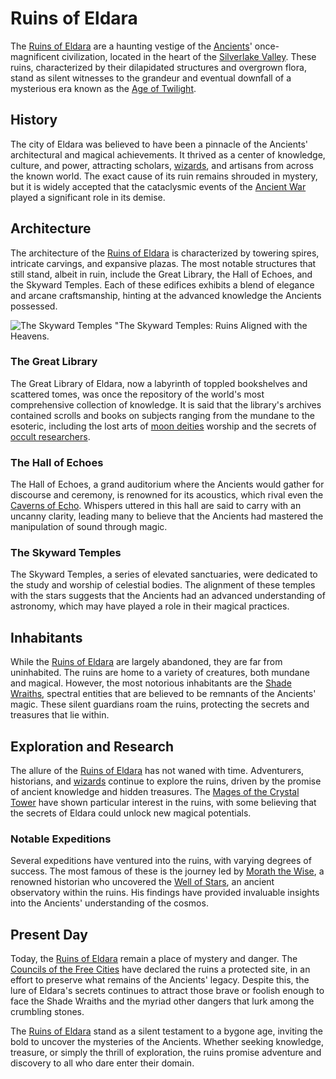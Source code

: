 # Ruins of Eldara

The [Ruins of Eldara](Ruins%20of%20Eldara.md) are a haunting vestige of the [Ancients](Ancients.md)' once-magnificent civilization, located in the heart of the [Silverlake Valley](Silverlake%20Valley.md). These ruins, characterized by their dilapidated structures and overgrown flora, stand as silent witnesses to the grandeur and eventual downfall of a mysterious era known as the [Age of Twilight](Age%20of%20Twilight.md).

## History

The city of Eldara was believed to have been a pinnacle of the Ancients' architectural and magical achievements. It thrived as a center of knowledge, culture, and power, attracting scholars, [wizards](Wizards.md), and artisans from across the known world. The exact cause of its ruin remains shrouded in mystery, but it is widely accepted that the cataclysmic events of the [Ancient War](Ancient%20War.md) played a significant role in its demise.

## Architecture

The architecture of the [Ruins of Eldara](Ruins%20of%20Eldara.md) is characterized by towering spires, intricate carvings, and expansive plazas. The most notable structures that still stand, albeit in ruin, include the Great Library, the Hall of Echoes, and the Skyward Temples. Each of these edifices exhibits a blend of elegance and arcane craftsmanship, hinting at the advanced knowledge the Ancients possessed.

![The Skyward Temples](../../images/Ruins%20of%20Eldara_S_The%20Skyward%20Temples.png)
"The Skyward Temples: Ruins Aligned with the Heavens.

### The Great Library

The Great Library of Eldara, now a labyrinth of toppled bookshelves and scattered tomes, was once the repository of the world's most comprehensive collection of knowledge. It is said that the library's archives contained scrolls and books on subjects ranging from the mundane to the esoteric, including the lost arts of [moon deities](Moon%20Deities.md) worship and the secrets of [occult researchers](Occult%20Researchers.md).

### The Hall of Echoes

The Hall of Echoes, a grand auditorium where the Ancients would gather for discourse and ceremony, is renowned for its acoustics, which rival even the [Caverns of Echo](Caverns%20of%20Echo.md). Whispers uttered in this hall are said to carry with an uncanny clarity, leading many to believe that the Ancients had mastered the manipulation of sound through magic.

### The Skyward Temples

The Skyward Temples, a series of elevated sanctuaries, were dedicated to the study and worship of celestial bodies. The alignment of these temples with the stars suggests that the Ancients had an advanced understanding of astronomy, which may have played a role in their magical practices.

## Inhabitants

While the [Ruins of Eldara](Ruins%20of%20Eldara.md) are largely abandoned, they are far from uninhabited. The ruins are home to a variety of creatures, both mundane and magical. However, the most notorious inhabitants are the [Shade Wraiths](Shade%20Wraiths.md), spectral entities that are believed to be remnants of the Ancients' magic. These silent guardians roam the ruins, protecting the secrets and treasures that lie within.

## Exploration and Research

The allure of the [Ruins of Eldara](Ruins%20of%20Eldara.md) has not waned with time. Adventurers, historians, and [wizards](Wizards.md) continue to explore the ruins, driven by the promise of ancient knowledge and hidden treasures. The [Mages of the Crystal Tower](Mages%20of%20the%20Crystal%20Tower.md) have shown particular interest in the ruins, with some believing that the secrets of Eldara could unlock new magical potentials.

### Notable Expeditions

Several expeditions have ventured into the ruins, with varying degrees of success. The most famous of these is the journey led by [Morath the Wise](Morath%20the%20Wise.md), a renowned historian who uncovered the [Well of Stars](Well%20of%20Stars.md), an ancient observatory within the ruins. His findings have provided invaluable insights into the Ancients' understanding of the cosmos.

## Present Day

Today, the [Ruins of Eldara](Ruins%20of%20Eldara.md) remain a place of mystery and danger. The [Councils of the Free Cities](Councils%20of%20the%20Free%20Cities.md) have declared the ruins a protected site, in an effort to preserve what remains of the Ancients' legacy. Despite this, the lure of Eldara's secrets continues to attract those brave or foolish enough to face the Shade Wraiths and the myriad other dangers that lurk among the crumbling stones.

The [Ruins of Eldara](Ruins%20of%20Eldara.md) stand as a silent testament to a bygone age, inviting the bold to uncover the mysteries of the Ancients. Whether seeking knowledge, treasure, or simply the thrill of exploration, the ruins promise adventure and discovery to all who dare enter their domain.